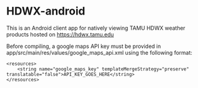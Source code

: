 # HDWX-android
This is an Android client app for natively viewing TAMU HDWX weather products hosted on https://hdwx.tamu.edu

Before compiling, a google maps API key must be provided in app/src/main/res/values/google_maps_api.xml using the following format:

```
<resources>
    <string name="google_maps_key" templateMergeStrategy="preserve" translatable="false">API_KEY_GOES_HERE</string>
</resources>
```

